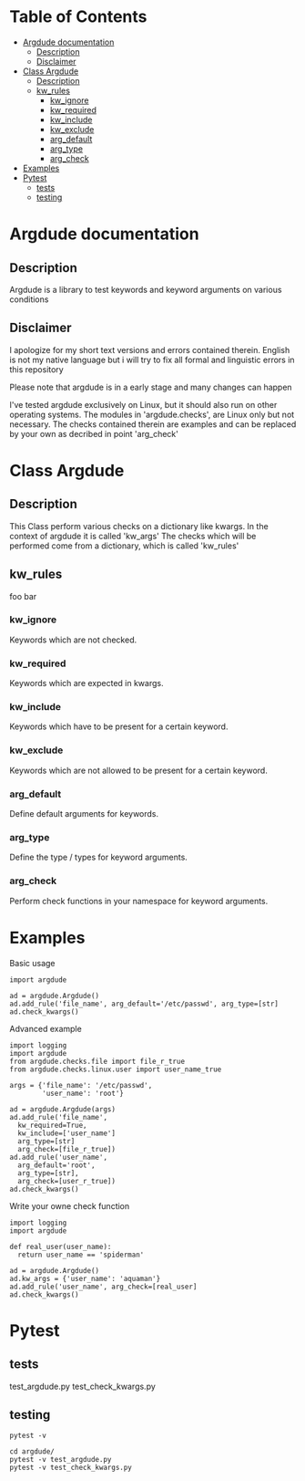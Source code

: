 
Table of Contents
=================

   * [Argdude documentation](#argdude-documentation)
      * [Description](#description)
      * [Disclaimer](#disclaimer)
   * [Class Argdude](#class-argdude)
      * [Description](#description-1)
      * [kw_rules](#kw_rules)
         * [kw_ignore](#kw_ignore)
         * [kw_required](#kw-required)
         * [kw_include](#kw_include)
         * [kw_exclude](#kw_exclude)
         * [arg_default](#arg_default)
         * [arg_type](#arg_type)
         * [arg_check](#arg_check)
   * [Examples](#examples)
   * [Pytest](#tests)
      * [tests](#tests)
      * [testing](#testing)


# Argdude documentation

## Description
Argdude is a library to test keywords and keyword arguments on various conditions


## Disclaimer 
I apologize for my short text versions and errors contained therein.
English is not my native language but i will try to fix all formal and 
linguistic errors in this repository

Please note that argdude is in a early stage and many changes
can happen 

I've tested argdude exclusively on Linux, but it should also run on other
operating systems.
The modules in 'argdude.checks', are Linux only but not necessary. The checks 
contained therein are examples and can be replaced by your own as decribed in 
point 'arg_check'



# Class Argdude
## Description
This Class perform various checks on a dictionary like kwargs.
In the context of argdude it is called 'kw_args'
The checks which will be performed come from a dictionary,
which is called 'kw_rules'


## kw_rules
foo bar

### kw_ignore
Keywords which are not checked.

### kw_required
Keywords which are expected in kwargs.

### kw_include
Keywords which have to be present for a certain keyword.

### kw_exclude
Keywords which are not allowed to be present for a certain keyword.

### arg_default
Define default arguments for keywords.

### arg_type
Define the type / types for keyword arguments.

### arg_check
Perform check functions in your namespace for keyword arguments.


# Examples
Basic usage
```
import argdude

ad = argdude.Argdude()
ad.add_rule('file_name', arg_default='/etc/passwd', arg_type=[str]
ad.check_kwargs()
```

Advanced example
```
import logging
import argdude
from argdude.checks.file import file_r_true
from argdude.checks.linux.user import user_name_true

args = {'file_name': '/etc/passwd',
        'user_name': 'root'}
        
ad = argdude.Argdude(args)
ad.add_rule('file_name', 
  kw_required=True,
  kw_include=['user_name']
  arg_type=[str]
  arg_check=[file_r_true])
ad.add_rule('user_name',
  arg_default='root',
  arg_type=[str],
  arg_check=[user_r_true])
ad.check_kwargs()
```

Write your owne check function
```
import logging
import argdude

def real_user(user_name):
  return user_name == 'spiderman'
  
ad = argdude.Argdude()
ad.kw_args = {'user_name': 'aquaman'}
ad.add_rule('user_name', arg_check=[real_user]
ad.check_kwargs()
```



# Pytest

## tests
test_argdude.py
test_check_kwargs.py

## testing
```
pytest -v

cd argdude/
pytest -v test_argdude.py
pytest -v test_check_kwargs.py
```
